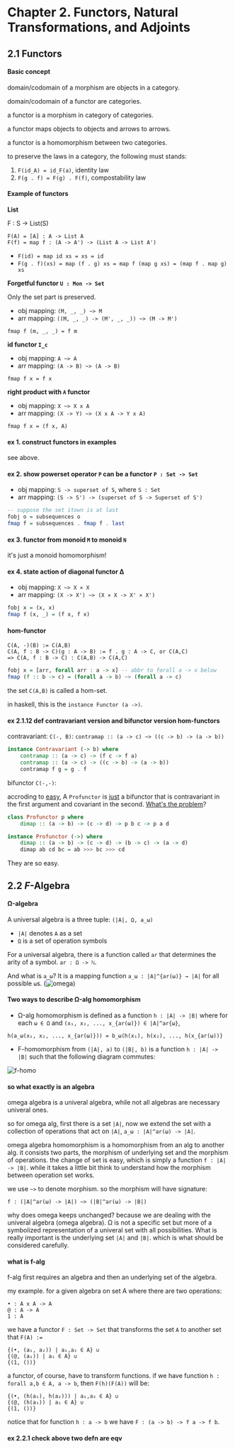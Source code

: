 # Chapter 2. Functors, Natural Transformations, and Adjoints

## 2.1 Functors

#### Basic concept

domain/codomain of a morphism are objects in a category.

domain/codomain of a functor are categories.

a functor is a morphism in category of categories.

a functor maps objects to objects and arrows to arrows.

a functor is a homomorphism between two categories.

to preserve the laws in a category, the following must stands:

1. `F(id_A) = id_F(a)`, identity law
2. `F(g . f) = F(g) . F(f)`, compostability law

#### Example of functors

**List**

F : S -> List(S)

	F(A) = [A] : A -> List A
	F(f) = map f : (A -> A') -> (List A -> List A')

* `F(id) = map id xs = xs = id`
* `F(g . f)(xs) = map (f . g) xs = map f (map g xs) = (map f . map g) xs`

**Forgetful functor `U : Mon -> Set`**

Only the set part is preserved.

* obj mapping: `(M, _, _) ~> M`
* arr mapping: `((M, _, _) -> (M', _, _)) ~> (M -> M')`

`fmap f (m, _, _) = f m`


**id functor `I_c`**

* obj mapping: `A ~> A`
* arr mapping: `(A -> B) ~> (A -> B)`

`fmap f x = f x`

**right product with `A` functor**

* obj mapping: `X ~> X x A`
* arr mapping: `(X -> Y) ~> (X x A -> Y x A)`

`fmap f x = (f x, A)`

#### ex 1. construct functors in examples

see above.

#### ex 2. show powerset operator `P` can be a functor `P : Set -> Set`

* obj mapping: `S -> superset of S`, where `S : Set`
* arr mapping: `(S -> S') -> (superset of S -> Superset of S')`

```haskell
-- suppose the set itown is at last
fobj o = subsequences o
fmap f = subsequences . fmap f . last
```

#### ex 3. functor from monoid `M` to monoid `N`

it's just a monoid homomorphism!

#### ex 4. state action of diagonal functor Δ

* obj mapping: `X ~> X ⨯ X`
* arr mapping: `(X -> X') ~> (X ⨯ X -> X' ⨯ X')`

```haskell
fobj x = (x, x)
fmap f (x, _) = (f x, f x)
```

#### hom-functor

    C(A, -)(B) := C(A,B)
    C(A, f : B -> C)(g : A -> B) := f . g : A -> C, or C(A,C)
    => C(A, f : B -> C) : C(A,B) -> C(A,C)

```haskell
fobj x = [arr, forall arr : a -> x] -- abbr to forall a -> x below
fmap (f :: b -> c) = (forall a -> b) ~> (forall a -> c)
```

the set `C(A,B)` is called a hom-set.

in haskell, this is the `instance Functor (a ->)`.


#### ex 2.1.12 def contravariant version and bifunctor version hom-functors

contravariant: `C(-, B)`: `contramap :: (a -> c) ~> ((c -> b) -> (a -> b))`

```haskell
instance Contravariant (-> b) where
    contramap :: (a -> c) -> (f c -> f a)
    contramap :: (a -> c) -> ((c -> b) -> (a -> b))
    contramap f g = g . f
```

bifunctor `C(-,-)`:

accroding to
[easy](https://www.fpcomplete.com/school/to-infinity-and-beyond/pick-of-the-week/profunctors), A `Profunctor` is [just](http://james-iry.blogspot.jp/2009/05/brief-incomplete-and-mostly-wrong.html) a bifunctor that is contravariant in the first argument and covariant in the second. [What's the problem](http://www.quickmeme.com/meme/3r455v/)?

```haskell
class Profunctor p where
    dimap :: (a -> b) -> (c -> d) -> p b c -> p a d

instance Profunctor (->) where
    dimap :: (a -> b) -> (c -> d) -> (b -> c) -> (a -> d)
    dimap ab cd bc = ab >>> bc >>> cd
```

They are so easy.

## 2.2 *F*-Algebra

#### Ω-algebra

A universal algebra is a three tuple: `(|A|, Ω, a_ω)`

* `|A|` denotes `A` as a set
* `Ω` is a set of operation symbols

For a universal algebra, there is a function called `ar` that
determines the arity of a symbol. `ar : Ω -> ℕ`.

And what is `a_ω`? It is a mapping function `a_ω : |A|^{ar(ω)} → |A|`
for all possible `ω`s. (![omega](https://cloud.githubusercontent.com/assets/526598/8444214/61150658-1f5c-11e5-8558-de849f1094b2.png))

#### Two ways to describe Ω-alg homomorphism

* Ω-alg homomorphism is defined as a function `h : |A| -> |B|` where
   for each `ω ∈ Ω` and `(x₁, x₂, ..., x_{ar(ω)}) ∈ |A|^ar{ω}`,

```
h(a_ω(x₁, x₂, ..., x_{ar(ω)})) = b_ω(h(x₁), h(x₂), ..., h(x_{ar(ω))}
```

* F-homomorphism from `(|A|, a)` to `(|B|, b)` is a function
   `h : |A| -> |B|` such that the following diagram commutes:

![f-homo](https://cloud.githubusercontent.com/assets/526598/8545106/2c93af8e-2479-11e5-82b0-d44788af63e5.png)


#### so what exactly is an algebra

omega algebra is a univeral algebra, while not all algebras are necessary
univeral ones.

so for omega alg, first there is a set `|A|`, now we extend the set with a collection
of operations that act on `|A|`, `a_ω : |A|^ar(ω) -> |A|`.

omega algebra homomorphism is a homomorphism from an alg to another
alg. it consists two parts, the morphism of underlying set and the
morphism of operations. the change of set is easy, which is simply a
function `f : |A| -> |B|`. while it takes a little bit think to
understand how the morphism between operation set works.

we use `~>` to denote morphism. so the morphism will have signature:

    f : (|A|^ar(ω) -> |A|) ~> (|B|^ar(ω) -> |B|)

why does omega keeps unchanged? because we are dealing with the
univeral algebra (omega algebra). Ω is not a specific set but more of
a symbolized representation of a univeral set with all
possibilities. What is really important is the underlying set `|A|`
and `|B|`. which is what should be considered carefully.

#### what is f-alg

f-alg first requires an algebra and then an underlying set of the
algebra.

my example. for a given algebra on set A where there are two operations:

    • : A x A -> A
    @ : A -> A
    1 : A

we have a functor `F : Set -> Set` that transforms the set `A` to another set that
`F(A) :=`

    {(•, (a₁, a₂)) | a₁,a₂ ∈ A} ∪
    {(@, (a₁)) | a₁ ∈ A} ∪
    {(1, ())}

a functor, of course, have to transform functions. if we have function
`h : forall a,b ∈ A, a -> b`, then `F(h)(F(A))` will be:

    {(•, (h(a₁), h(a₂))) | a₁,a₂ ∈ A} ∪
    {(@, (h(a₁)) | a₁ ∈ A} ∪
    {(1, ())}

notice that for function `h : a -> b` we have `F : (a -> b) -> f a -> f b`.


#### ex 2.2.1 check above two defn are eqv
